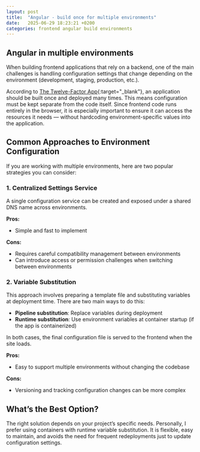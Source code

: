 ```yaml
---
layout: post
title:  "Angular - build once for multiple environments"
date:   2025-06-29 18:23:21 +0200
categories: frontend angular build environments
---
```


## Angular in multiple environments

When building frontend applications that rely on a backend, one of the main challenges is handling configuration settings that change depending on the environment (development, staging, production, etc.).

According to [The Twelve-Factor App](https://12factor.net/){:target="_blank"}, an application should be built once and deployed many times. This means configuration must be kept separate from the code itself. Since frontend code runs entirely in the browser, it is especially important to ensure it can access the resources it needs — without hardcoding environment-specific values into the application.

## Common Approaches to Environment Configuration

If you are working with multiple environments, here are two popular strategies you can consider:

### 1. Centralized Settings Service

A single configuration service can be created and exposed under a shared DNS name across environments.

**Pros:**

- Simple and fast to implement

**Cons:**

- Requires careful compatibility management between environments
- Can introduce access or permission challenges when switching between environments

### 2. Variable Substitution

This approach involves preparing a template file and substituting variables at deployment time. There are two main ways to do this:

- **Pipeline substitution**: Replace variables during deployment
- **Runtime substitution**: Use environment variables at container startup (if the app is containerized)

In both cases, the final configuration file is served to the frontend when the site loads.

**Pros:**

- Easy to support multiple environments without changing the codebase

**Cons:**

- Versioning and tracking configuration changes can be more complex

## What’s the Best Option?

The right solution depends on your project’s specific needs. Personally, I prefer using containers with runtime variable substitution. It is flexible, easy to maintain, and avoids the need for frequent redeployments just to update configuration settings.